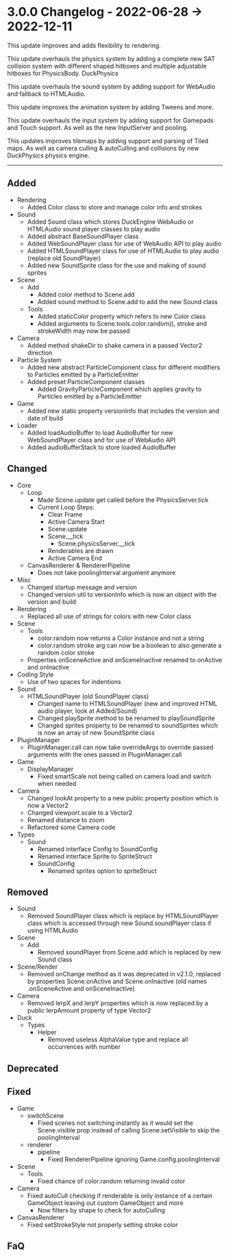 # 3.0.0 Changelog - 2022-06-28 -> 2022-12-11

This update improves and adds flexibility to rendering.

This update overhauls the physics system by adding a complete new SAT collision system with different shaped hitboxes and multiple adjustable hitboxes for PhysicsBody. DuckPhysics

This update overhauls the sound system by adding support for WebAudio and fallback to HTMLAudio.

This update improves the animation system by adding Tweens and more.

This update overhauls the input system by adding support for Gamepads and Touch support. As well as the new InputServer and pooling.

This updates improves tilemaps by adding support and parsing of Tiled maps. As well as camera culling & autoCulling and collisions by new DuckPhysics physics engine.

------------------------------------------------------------------------------------------------------

## Added

- Rendering
  - Added Color class to store and manage color info and strokes
- Sound
  - Added Sound class which stores DuckEngine WebAudio or HTMLAudio sound player classes to play audio
  - Added abstract BaseSoundPlayer class
  - Added WebSoundPlayer class for use of WebAudio API to play audio
  - Added HTMLSoundPlayer class for use of HTMLAudio to play audio (replace old SoundPlayer)
  - Added new SoundSprite class for the use and making of sound sprites
- Scene
  - Add
    - Added color method to Scene.add
    - Added sound method to Scene.add to add the new Sound class
  - Tools
    - Added staticColor property which refers to new Color class
    - Added arguments to Scene.tools.color.random(), stroke and strokeWidth may now be passed
- Camera
  - Added method shakeDir to shake camera in a passed Vector2 direction
- Particle System
  - Added new abstract ParticleComponent class for different modifiers to Particles emitted by a ParticleEmitter
  - Added preset ParticleComponent classes
    - Added GravityParticleComponent which applies gravity to Particles emitted by a ParticleEmitter
- Game
  - Added new static property versionInfo that includes the version and date of build
- Loader
  - Added loadAudioBuffer to load AudioBuffer for new WebSoundPlayer class and for use of WebAudio API
  - Added audioBufferStack to store loaded AudioBuffer

## Changed

- Core
  - Loop
    - Made Scene.update get called before the PhysicsServer.tick
    - Current Loop Steps:
      - Clear Frame
      - Active Camera Start
      - Scene.update
      - Scene.__tick
        - Scene.physicsServer.__tick
      - Renderables are drawn
      - Active Camera End
  - CanvasRenderer & RendererPipeline
    - Does not take poolingInterval argument anymore
- Misc
  - Changed startup message and version
  - Changed version util to versionInfo which is now an object with the version and build
- Rendering
  - Replaced all use of strings for colors with new Color class
- Scene
  - Tools
    - color.random now returns a Color instance and not a string
    - color.random stroke arg can now be a boolean to also generate a random color stroke
  - Properties onSceneActive and onSceneInactive renamed to onActive and onInactive
- Coding Style
  - Use of two spaces for indentions
- Sound
  - HTMLSoundPlayer (old SoundPlayer class)
    - Changed name to HTMLSoundPlayer (new and improved HTML audio player, look at Added/Sound)
    - Changed playSprite method to be renamed to playSoundSprite
    - Changed sprites property to be renamed to soundSprites which is now an array of new SoundSprite class
- PluginManager
  - PluginManager.call can now take overrideArgs to override passed arguments with the ones passed in PluginManager.call
- Game
  - DisplayManager
    - Fixed smartScale not being called on camera load and switch when needed
- Camera
  - Changed lookAt property to a new public property position which is now a Vector2
  - Changed viewport.scale to a Vector2
  - Renamed distance to zoom
  - Refactored some Camera code
- Types
  - Sound
    - Renamed interface Config to SoundConfig
    - Renamed interface Sprite to SpriteStruct
    - SoundConfig
      - Renamed sprites option to spriteStruct

## Removed

- Sound
  - Removed SoundPlayer class which is replace by HTMLSoundPlayer class which is accessed through new Sound.soundPlayer class if using HTMLAudio
- Scene
  - Add
    - Removed soundPlayer from Scene.add which is replaced by new Sound class
- Scene/Render
  - Removed onChange method as it was deprecated in v2.1.0, replaced by properties Scene.onActive and Scene.onInactive (old names .onSceneActive and onSceneInactive)
- Camera
  - Removed lerpX and lerpY properties which is now replaced by a public lerpAmount property of type Vector2
- Duck
  - Types
    - Helper
      - Removed useless AlphaValue type and replace all occurrences with number

## Deprecated

## Fixed

- Game
  - switchScene
    - Fixed scenes not switching instantly as it would set the Scene.visible prop instead of calling Scene.setVisible to skip the poolingInterval
  - renderer
    - pipeline
      - Fixed RendererPipeline ignoring Game.config.poolingInterval
- Scene
  - Tools
    - Fixed chance of color.random returning invalid color
- Camera
  - Fixed autoCull checking if renderable is only instance of a certain GameObject leaving out custom GameObject and more
    - Now filters by shape to check for autoCulling
- CanvasRenderer
  - Fixed setStrokeStyle not properly setting stroke color

## FaQ
